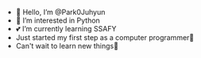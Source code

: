 - 👋 Hello, I’m @Park0Juhyun
- 👀 I’m interested in Python
- 💕 I’m currently learning SSAFY
- Just started my first step as a computer programmer🌱
- Can't wait to learn new things🚀

<!---
Park0Juhyun/Park0Juhyun is a ✨ special ✨ repository because its `README.md` (this file) appears on your GitHub profile.
You can click the Preview link to take a look at your changes.
--->
